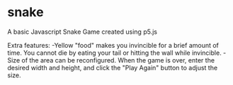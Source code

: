 # snake
A basic Javascript Snake Game created using p5.js

Extra features:
-Yellow "food" makes you invincible for a brief amount of time. You cannot die by eating your tail or hitting the wall while invincible.
-Size of the area can be reconfigured. When the game is over, enter the desired width and height, and click the "Play Again" button to adjust the size.
